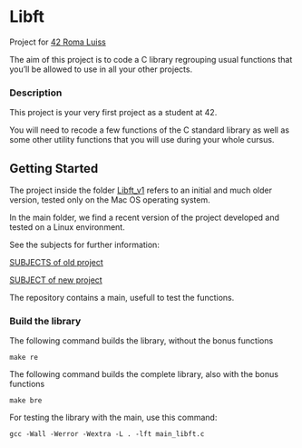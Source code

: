 # Libft

Project for [42 Roma Luiss](https://42roma.it/) 

The aim of this project is to code a C library regrouping usual functions that you’ll be allowed to use in all your other projects.

### Description

This project is your very first project as a student at 42.

You will need to recode a few functions of the C standard library as well as some other utility functions
that you will use during your whole cursus.

## Getting Started

The project inside the folder [Libft_v1](Libft_v1) refers to an initial and much older version, tested only on the Mac OS operating system.

In the main folder, we find a recent version of the project developed and tested on a Linux environment.

See the subjects for further information:

[SUBJECTS of old project](Resources/Libft_v1)

[SUBJECT of new project](Resources)

The repository contains a main, usefull to test the functions.

### Build the library

The following command builds the library, without the bonus functions
```
make re
```


The following command builds the complete library, also with the bonus functions
```
make bre
```


For testing the library with the main, use this command:
```
gcc -Wall -Werror -Wextra -L . -lft main_libft.c
```
